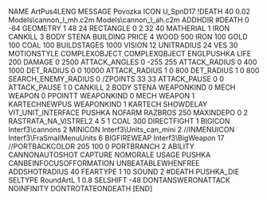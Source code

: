 NAME ArtPus4LENG
MESSAGE Povozka
ICON U_SpnD17
!DEATH    40 0.02 Models\cannon_l_mh.c2m  Models\cannon_l_ah.c2m
ADDHDIR #DEATH 0 -64
GEOMETRY 1 48 24
RECTANGLE 0 2 32 40
MATHERIAL 1 IRON
CANKILL 3 BODY STENA BUILDING
PRICE 4  WOOD 500 IRON 100 GOLD 100 COAL 100
BUILDSTAGES 1000
VISION 12
UNITRADIUS 24
VES 30
MOTIONSTYLE COMPLEXOBJECT
COMPLEXOBJECT ENGLPUSHKA
LIFE     200
DAMAGE   0 2500
ATTACK_ANGLES 0 -255 255
ATTACK_RADIUS 0 400 1000
DET_RADIUS 0 0 10000
ATTACK_RADIUS 1 0 800
DET_RADIUS 1 0 800
SEARCH_ENEMY_RADIUS 0
/ZPOINTS 33 33
ATTACK_PAUSE 0 0
ATTACK_PAUSE 1 0
CANKILL   2 BODY STENA
WEAPONKIND 0 MECH
WEAPON 0 PPOINTT
WEAPONKIND 0 MECH
WEAPON 1 KARTECHNEWPUS
WEAPONKIND 1 KARTECH
SHOWDELAY
VIT_UNIT_INTERFACE PUSHKA
NOFARM
RAZBROS 250
MAXINDEPO 0 2
RASTRATA_NA_VISTREL2 4 5 1 COAL 300
DIRECTFIGHT 1
BIGICON Interf3\cannons 2
MINICON Interf3\Units_can_mini 2
//INMENUICON Interf3\FraSmallMenuUnits 6
BIGFIREWEAP Interf3\BigWeapon 17
//PORTBACKCOLOR 205 100 0
PORTBRANCH 2
ABILITY CANNONAUTOSHOT
CAPTURE
NOMORALE
USAGE PUSHKA
CANBEINFOCUSOFFORMATION
UNBEATABLEWHENFREE
ADDSHOTRADIUS 40
FEARTYPE 1 10
SOUND 2 #DEATH PUSHKA_DIE
SELTYPE RoundArtL 1 0.8
SELSHIFT -48
DONTANSWERONATTACK
NOINFINITY
DONTROTATEONDEATH
[END]
